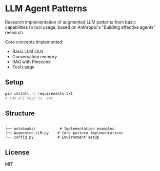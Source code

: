 # LLM Agent Patterns

Research implementation of augmented LLM patterns from basic capabilities to tool usage, based on Anthropic's "Building effective agents" research.

Core concepts implemented:
- Basic LLM chat
- Conversation memory
- RAG with Pinecone
- Tool usage

## Setup
```bash
pip install -r requirements.txt
# Add API keys to .env
```

## Structure
```
.
├── notebooks/           # Implementation examples
├── Augmented_LLM.py    # Core pattern implementations
└── config.py           # Environment setup
```

## License
MIT
```